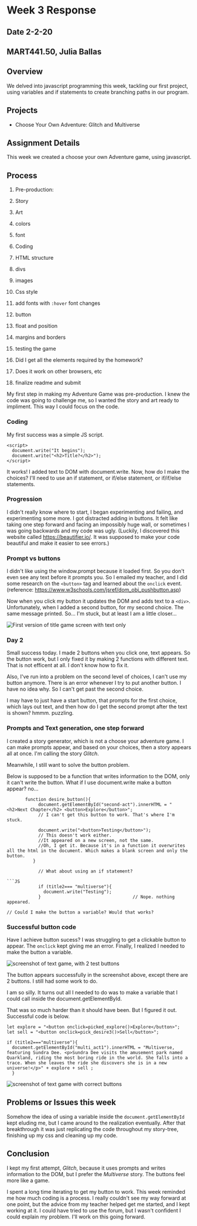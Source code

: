 # Week 3 Response
## Date 2-2-20
## MART441.50, Julia Ballas


## Overview
We delved into javascript programming this week, tackling our first project, using variables and if statements to create branching paths in our program.

## Projects

- Choose Your Own Adventure: Glitch and Multiverse

## Assignment Details
This week we created a choose your own Adventure game, using javascript.

## Process

1. Pre-production:
  1. Story
  2. Art
  3. colors
  4. font
2. Coding
3. HTML structure
  1. divs
  2. images
4. Css style
  1. add fonts with `:hover` font changes
  2.  button
  3. float and position
  4. margins and borders

5. testing the game
  1. Did I get all the elements required by the homework?
  2. Does it work on other browsers, etc
6. finalize readme and submit

My first step in making my Adventure Game was pre-production. I knew the code was going to challenge me, so I wanted the story and art ready to impliment. This way I could focus on the code.

### Coding
My first success was a simple JS script.
```JS
<script>
  document.write("It begins");
  document.write("<h2>Title?</h2>");
</script>
```

It works! I added text to DOM with document.write.
Now, how do I make the choices? I'll need to use an if statement, or if/else statement, or if/if/else statements.

### Progression

I didn't really know where to start, I began experimenting and failing, and experimenting some more. I got distracted adding in buttons. It felt like taking one step forward and facing an impossibly huge wall, or sometimes I was going backwards and my code was ugly. (Luckily, I discovered this website called https://beautifier.io/. It was supposed to make your code beautiful and make it easier to see errors.)

### Prompt vs buttons
I didn't like using the window.prompt because it loaded first. So you don't even see any text before it prompts you.
So I emailed my teacher, and I did some research on the `<button>` tag and learned about the `onclick` event. (reference: https://www.w3schools.com/jsref/dom_obj_pushbutton.asp)

Now when you click my button it updates the DOM and adds text to a `<div>`. Unfortunately, when I added a second button, for my second choice. The same message printed. So... I'm stuck, but at least I am a little  closer...


 ![First version of title game screen with text only](./images/title_gamescreen.png)

### Day 2
Small success today. I made 2 buttons when you click one, text appears. So the button work, but I only fixed it by making 2 functions with different text. That is not efficent at all. I don't know how to fix it.

Also, I've run into a problem on the second level of choices, I can't use my button anymore. There is an error whenever I try to put another button. I have no idea why. So I can't get past the second choice.

I may have to just have a start button, that prompts for the first choice, which lays out text, and then how do I get the second prompt after the text is shown? hmmm. puzzling.

### Prompts and Text generation, one step forward

I created a story generator, which is not a choose your adventure game. I can make prompts appear, and based on your choices, then a story appears all at once. I'm calling the story *Glitch*.

Meanwhile, I still want to solve the button problem.

Below is supposed to be a function that writes information to the DOM, only it can't write the button. What if I use document.write make a button appear? no...

```JS
       function desire_button(){
            document.getElementById("second-act").innerHTML = "<h2>Next Chapter</h2> <button>Explore</button>";
            // I can't get this button to work. That's where I'm stuck.

            document.write("<button>Testing</button>");
            // This doesn't work either.
            //It appeared on a new screen, not the same.
            //Oh, I get it. Because it's in a function it overwrites all the html in the document. Which makes a blank screen and only the button.
          }

            // What about using an if statement?

```JS
            if (title2=== "multiverse"){
              document.write("Testing");
            }                                   // Nope. nothing appeared.

// Could I make the button a variable? Would that works?
```

### Successful button code

Have I achieve button sucess? I was struggling to get a clickable button to appear. The `onclick` kept giving me an error. Finally, I realized I needed to make the button a variable.

 ![screenshot of text game, with 2 test buttons](./images/confusing_success.png)

The button appears successfully in the screenshot above, except there are 2 buttons. I still had some work to do.

I am so silly. It turns out all I needed to do was to make a variable that I could call inside the document.getElementById.

That was so much harder than it should have been. But I figured it out. Successful code is below.
```
let explore = "<button onclick=picked_explore()>Explore</button>";
let sell = "<button onclick=pick_desire3()>Sell</button>";

if (title2==="multiverse"){
  document.getElementById("multi_act1").innerHTML = "Multiverse, featuring Sundra Dee. <p>Sundra Dee visits the amusement park named Quarkland, riding the most boring ride in the world. She falls into a trace. When she leaves the ride she discovers she is in a new universe!</p>" + explore + sell ;
  }
```

![screenshot of text game with correct buttons](./images/button_example.png)

## Problems or Issues this week
Somehow the idea of using a variable inside the `document.getElementById` kept eluding me, but I came around to the realization eventually. After that breakthrough it was just replicating the code throughout my story-tree, finishing up my css and cleaning up my code.

## Conclusion
I kept my first attempt, *Glitch*, because it uses prompts and writes information to the DOM, but I prefer the *Multiverse* story. The buttons feel more like a game.

I spent a long time iterating to get my button to work. This week reminded me how much coding is a process. I really couldn't see my way forward at one point, but the advice from my teacher helped get me started, and I kept working at it. I could have tried to use the forum, but I wasn't confident I could explain my problem. I'll work on this going forward.
